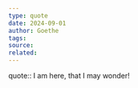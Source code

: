 ```yaml
---
type: quote
date: 2024-09-01
author: Goethe
tags: 
source: 
related:
---
```


quote:: I am here, that I may wonder!